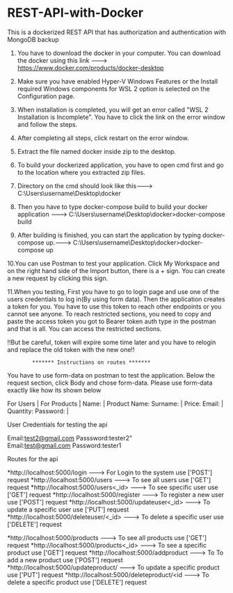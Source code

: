 # REST-API-with-Docker
This is a dockerized REST API that has authorization and authentication with MongoDB backup 


1. You have to download the docker in your computer. You can  download the docker using this link ---> https://www.docker.com/products/docker-desktop 

2. Make sure you have enabled Hyper-V Windows Features or the Install required Windows components for WSL 2 option is selected on the Configuration page.

3. When installation is completed, you will get an error called "WSL 2 Installation is Incomplete". You have to click the link on the error window and follow the steps. 

4. After completing all steps, click restart on the error window.

5. Extract the file named docker inside zip to the desktop.

6. To build your dockerized application, you have to open cmd first and go to the location where you extracted zip files.

7. Directory on the cmd should look like this---> C:\Users\username\Desktop\docker

8. Then you have to type docker-compose build to build your docker application ---> C:\Users\username\Desktop\docker>docker-compose build

9. After building is finished, you can start the application by typing docker-compose up.---> C:\Users\username\Desktop\docker>docker-compose up

10.You can use Postman to test your application. Click My Workspace and on the right hand side of the Import button, there is a + sign. You can create a new request by clicking this sign.

11.When you testing, First you have to go to login page and use one of the users credentials to log in(By using form data). Then the application creates a token for you. 
   You have to use this token to reach other endpoints or you cannot see anyone. To reach restricted sections, you need to copy and paste the access token you got to Bearer token auth type in the postman and that is all. 
   You can access the restricted sections. 

					
!!But be careful, token will expire some time later and you have to relogin and replace the old token with the new one!!


		    ******* Instructions on routes *******

You have to use form-data on postman to test the application.
Below the request section, click Body and chose form-data.
Please use form-data exactly like how its shown below

For Users	|	For Products
		|
Name:		|	Product Name:
Surname:	|	Price:
Email:		|	Quantity:
Password:	|

User Credentials for testing the api

Email:test2@gmail.com	Passsword:tester2"					
Email:test@gmail.com		Password:tester1

Routes for the api

*http://localhost:5000/login               ---> For Login to the system 		use ['POST'] request
*http://localhost:5000/users               ---> To see all users 			use ['GET'] request
*http://localhost:5000/users<_id>          ---> To see specific user 			use ['GET'] request
*http://localhost:5000/register            ---> To register a new user 		use ['POST'] request
*http://localhost:5000/updateuser<_id>     ---> To update a specific user 		use ['PUT'] request
*http://localhost:5000/deleteuser/<_id>    ---> To delete a specific user 		use ['DELETE'] request


*http://localhost:5000/products            ---> To see all products 			use ['GET'] request
*http://localhost:5000/products<_id>       ---> To see a specific product 		use ['GET'] request
*http://localhost:5000/addproduct          ---> To To add a new product 		use ['POST'] request
*http://localhost:5000/updateproduct/<id>  ---> To update a specific product 		use ['PUT'] request
*http://localhost:5000/deleteproduct/<id   ---> To delete a specific product 		use ['DELETE'] request

